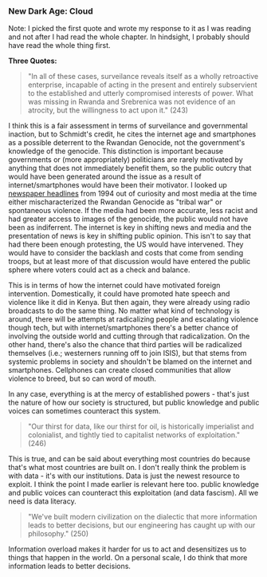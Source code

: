 ### New Dark Age: Cloud

Note: I picked the first quote and wrote my response to it as I was reading and not after I had read the whole chapter. In hindsight, I probably should have read the whole thing first.

**Three Quotes:**

> "In all of these cases, surveilance reveals itself as a wholly retroactive enterprise, incapable of acting in the present and entirely subservient to the established and utterly compromised interests of power. What was missing in Rwanda and Srebrenica was not evidence of an atrocity, but the willingness to act upon it." (243)

I think this is a fair assessment in terms of surveilance and governmental inaction, but to Schmidt's credit, he cites the internet age and smartphones as a possible deterrent to the Rwandan Genocide, not the government's knowledge of the genocide. This distinction is important because governments or (more appropriately) politicians are rarely motivated by anything that does not immediately benefit them, so the public outcry that would have been generated around the issue as a result of internet/smartphones would have been their motivator. I looked up [newspaper headlines](https://www.newspapers.com/topics/world-history/rwandan-genocide/) from 1994 out of curiosity and most media at the time either mischaracterized the Rwandan Genocide as "tribal war" or spontaneous violence. If the media had been more accurate, less racist and had greater access to images of the genocide, the public would not have been as indiferrent. The internet is key in shifting news and media and the presentation of news is key in shifting public opinion. This isn't to say that had there been enough protesting, the US would have intervened. They would have to consider the backlash and costs that come from sending troops, but at least more of that discussion would have entered the public sphere where voters could act as a check and balance. 

This is in terms of how the internet could have motivated foreign intervention. Domestically, it could have promoted hate speech and violence like it did in Kenya. But then again, they were already using radio broadcasts to do the same thing. No matter what kind of technology is around, there will be attempts at radicalizing people and escalating violence though tech, but with internet/smartphones there's a better chance of involving the outside world and cutting through that radicalization. On the other hand, there's also the chance that third parties will be radicalized themselves (i.e.; westerners running off to join ISIS), but that stems from systemic problems in society and shouldn't be blamed on the internet and smartphones. Cellphones can create closed communities that allow violence to breed, but so can word of mouth.

In any case, everything is at the mercy of established powers - that's just the nature of how our society is structured, but public knowledge and public voices can sometimes counteract this system.

>"Our thirst for data, like our thirst for oil, is historically imperialist and colonialist, and tightly tied to capitalist networks of exploitation." (246)

This is true, and can be said about everything most countries do because that's what most countries are built on. I don't really think the problem is with data - it's with our institutions. Data is just the newest resource to exploit. I think the point I made earlier is relevant here too. public knowledge and public voices can counteract this exploitation (and data fascism). All we need is data literacy.

>"We've built modern civilization on the dialectic that more information leads to better decisions, but our engineering has caught up with our philosophy." (250)

Information overload makes it harder for us to act and desensitizes us to things that happen in the world. On a personal scale, I do think that more information leads to better decisions.



